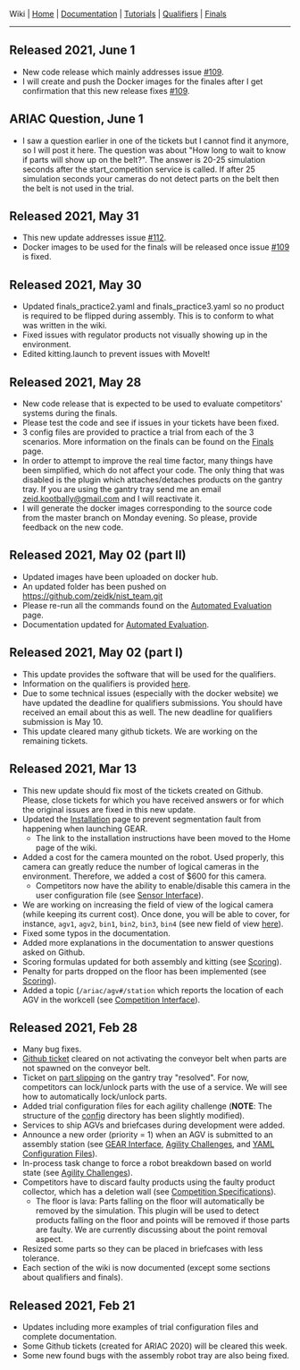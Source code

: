 Wiki | [Home](../../README.md) | [Documentation](../documentation/documentation.md) | [Tutorials](../tutorials/tutorials.md) | [Qualifiers](../qualifiers/qualifier.md) | [Finals](../finals/finals.md)

-------------------------------------------------


## Released 2021, June 1

- New code release which mainly addresses issue [#109](https://github.com/usnistgov/ARIAC/issues/109).
- I will create and push the Docker images for the finales after I get confirmation that this new release fixes [#109](https://github.com/usnistgov/ARIAC/issues/109).

## ARIAC Question, June 1

- I saw a question earlier in one of the tickets but I cannot find it anymore, so I will post it here. The question was about "How long to wait to know if parts will show up on the belt?". The answer is 20-25 simulation seconds after the start_competition service is called. If after 25 simulation seconds your cameras do not detect parts on the belt then the belt is not used in the trial.


## Released 2021, May 31

- This new update addresses issue [#112](https://github.com/usnistgov/ARIAC/issues/112).
- Docker images to be used for the finals will be released once issue [#109](https://github.com/usnistgov/ARIAC/issues/109) is fixed.

## Released 2021, May 30

- Updated finals_practice2.yaml and finals_practice3.yaml so no product is required to be flipped during assembly. This is to conform to what was written in the wiki.
- Fixed issues with regulator products not visually showing up in the environment.
- Edited kitting.launch to prevent issues with MoveIt!

## Released 2021, May 28

- New code release that is expected to be used to evaluate competitors' systems during the finals.
- Please test the code and see if issues in your tickets have been fixed.
- 3 config files are provided to practice a trial from each of the 3 scenarios. More information on the finals can be found on the [Finals](../finals/finals.md) page.
- In order to attempt to improve the real time factor, many things have been simplified, which do not affect your code. The only thing that was disabled is the plugin which attaches/detaches products on the gantry tray. If you are using the gantry tray send me an email zeid.kootbally@gmail.com and I will reactivate it.
- I will generate the docker images corresponding to the source code from the master branch on Monday evening. So please, provide feedback on the new code.

## Released 2021, May 02 (part II)

- Updated images have been uploaded on docker hub.
- An updated folder has been pushed on https://github.com/zeidk/nist_team.git
- Please re-run all the commands found on the [Automated Evaluation](../documentation/automated_evaluation.md) page.
- Documentation updated for [Automated Evaluation](../documentation/automated_evaluation.md).

## Released 2021, May 02 (part I)

- This update provides the software that will be used for the qualifiers.
- Information on the qualifiers is provided [here](../qualifiers/qualifier.md).
- Due to some technical issues (especially with the docker website) we have updated the deadline for qualifiers submissions. You should have received an email about this as well. The new deadline for qualifiers submission is May 10.
- This update cleared many github tickets. We are working on the remaining tickets.

## Released 2021, Mar 13

- This new update should fix most of the tickets created on Github. Please, close tickets for which you have received answers or for which the original issues are fixed in this new update.
- Updated the [Installation](../tutorials/installation.md#install-ros-and-gazebo) page to prevent segmentation fault from happening when launching GEAR.
  - The link to the installation instructions have been moved to the Home page of the wiki.
- Added a cost for the camera mounted on the robot. Used properly, this camera can greatly reduce the number of logical cameras in the environment. Therefore, we added a cost of $600 for this camera.
  - Competitors now have the ability to enable/disable this camera in the user configuration file (see [Sensor Interface](../tutorials/sensor_interface.md#camera-mounted-on-the-robot)).
- We are working on increasing the field of view of the logical camera (while keeping its current cost). Once done, you will be able to cover, for instance, `agv1`, `agv2`, `bin1`, `bin2`, `bin3`, `bin4` (see new field of view [here](../tutorials/sensor_interface.md#logical-camera)).
- Fixed some typos in the documentation.
- Added more explanations in the documentation to answer questions asked on Github.
- Scoring formulas updated for both assembly and kitting (see [Scoring](../documentation/scoring.md)).
- Penalty for parts dropped on the floor has been implemented (see [Scoring](../documentation/scoring.md#trial-score-ts)).
- Added a topic (`/ariac/agv#/station` which reports the location of each AGV in the workcell (see [Competition Interface](../documentation/competition_interface_documentation.md#process-management)).

<!-- - Added a Python test competitor which does both kitting and assembly (see `ariac2021_example.py` in the `scripts` directory). -->

## Released 2021, Feb 28

- Many bug fixes.
- [Github ticket](https://github.com/usnistgov/ARIAC/issues/37) cleared on not activating the conveyor belt when parts are not spawned on the conveyor belt.
- Ticket on [part slipping](https://github.com/usnistgov/ARIAC/issues/52) on the gantry tray "resolved". For now, competitors can lock/unlock parts with the use of a service. We will see how to automatically lock/unlock parts.
- Added trial configuration files for each agility challenge (**NOTE**: The structure of the [config](../../nist_gear/config) directory has been slightly modified).
- Services to ship AGVs and briefcases during development were added.
- Announce a new order (priority = 1) when an AGV is submitted to an assembly station (see [GEAR Interface](../tutorials/gear_interface.md), [Agility Challenges](../documentation/agility_challenges.md), and [YAML Configuration Files](../documentation/configuration_files.md)).
- In-process task change to force a robot breakdown based on world state (see [Agility Challenges](../documentation/agility_challenges.md)).
- Competitors have to discard faulty products using the faulty product collector, which has a deletion wall (see [Competition Specifications](../documentation/competition_specifications.md)).
  - The floor is lava: Parts falling on the floor will automatically be removed by the simulation. This plugin will be used to detect products falling on the floor and points will be removed if those parts are faulty. We are currently discussing about the point removal aspect.
- Resized some parts so they can be placed in briefcases with less tolerance.
- Each section of the wiki is now documented (except some sections about qualifiers and finals).

## Released 2021, Feb 21

- Updates including more examples of trial configuration files and complete documentation.
- Some Github tickets (created for ARIAC 2020) will be cleared this week.
- Some new found bugs with the assembly robot tray are also being fixed.
  
<!-- 
- Solutions for fixing playback on host machines (issue [#28](https://github.com/usnistgov/ARIAC/issues/28)) are provided [here](https://github.com/usnistgov/ARIAC/blob/master/wiki/tutorials/automated_evaluation.md#playing-back-the-simulation) 

## Released 2020, April 21

- Updated scoring plugin to take into account the score for part color.
- Updated docker script files https://github.com/usnistgov/ariac-docker
- Updated docker images which now take into account part color. Get the new docker images with pull_dockerhub_images.bash


## Released 2020, April 4

- Changed the wiki documentation on scoring (see [here](../documentation/scoring.md)).
  - Baseline cost (**BC**) increased from 1700 to 10000.
  - Collision (**COL**) is 0 if arms collide with each other, with the torso, or if the robot collides with a moving obstacle.
  - New condition for scoring added for using the correct part color.
- We have extended the deadline of the qualifiers round (from Apr 10th to Apr 24th).
- We added a [note](../documentation/automated_evaluation.md) specifying that the option `development-mode` should not be used during the qualifiers and finals, i.e., this [option](https://github.com/usnistgov/ARIAC/blob/bf77a0c61520f5d3a80e004c825a5045c4eeaca6/nist_gear/launch/sample_environment.launch#L23) should be removed).


## Released 2020, March 21 -->

<!-- - Added qual A yaml files (see [here](../qualifiers/qualifier_scenarios.md)).
- Added challenge yaml files (see [here](../documentation/agility_challenges.md)).
  - Major changes to the wiki, which is now  up to date (except for [this page](../tutorials/gear_interface.md)) .
  - Please contact me (zeid.kootbally@nist.gov) if anything is out of place.

## Released 2020, March 20

- Changed `product_` to `part_` in yaml trial config files.

- For instance, the following code:

  ```yaml
  products:
        product_0:
          type: piston_rod_part_blue
          pose:
            xyz: [0.1, -0.1, 0]
            rpy: [0, 0, 0]
  ```

- is replaced with:

```yaml
products:
      part_0:
        type: piston_rod_part_blue
        pose:
          xyz: [0.1, -0.1, 0]
          rpy: [0, 0, 0]
```



## Released 2020, March 13

- Cost of the RGBD camera is set to be the same as the Logical camera ($500). -->
